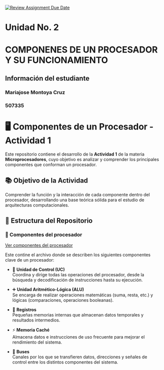 [![Review Assignment Due Date](https://classroom.github.com/assets/deadline-readme-button-22041afd0340ce965d47ae6ef1cefeee28c7c493a6346c4f15d667ab976d596c.svg)](https://classroom.github.com/a/SSOqGLPb)
# Unidad No. 2
# COMPONENES DE UN PROCESADOR Y SU FUNCIONAMIENTO 
## Información del estudiante  
### Mariajose Montoya Cruz
### 507335

# 🖥️ Componentes de un Procesador - Actividad 1

Este repositorio contiene el desarrollo de la **Actividad 1** de la materia **Microprocesadores**, cuyo objetivo es analizar y comprender los principales componentes que conforman un procesador.

## 📚 Objetivo de la Actividad

Comprender la función y la interacción de cada componente dentro del procesador, desarrollando una base teórica sólida para el estudio de arquitecturas computacionales.


## 📂 Estructura del Repositorio

### 📁 Componentes del procesador 
[Ver componentes del procesador](Act_1_Componentes_de_un_procesador/Conceptos_iniciales.md)

Este contine el archivo donde se describen los siguientes componentes clave de un procesador:

- 🔧 **Unidad de Control (UC)**  
  Coordina y dirige todas las operaciones del procesador, desde la búsqueda y decodificación de instrucciones hasta su ejecución.

- ➕ **Unidad Aritmético-Lógica (ALU)**  
  Se encarga de realizar operaciones matemáticas (suma, resta, etc.) y lógicas (comparaciones, operaciones booleanas).

- 📄 **Registros**  
  Pequeñas memorias internas que almacenan datos temporales y resultados intermedios.

- ⚡ **Memoria Caché**  
  Almacena datos e instrucciones de uso frecuente para mejorar el rendimiento del sistema.

- 🔌 **Buses**  
  Canales por los que se transfieren datos, direcciones y señales de control entre los distintos componentes del sistema.


